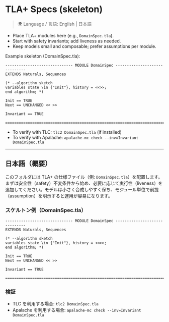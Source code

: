 # TLA+ Specs (skeleton)

> 🌍 Language / 言語: English | 日本語

- Place TLA+ modules here (e.g., `DomainSpec.tla`).
- Start with safety invariants; add liveness as needed.
- Keep models small and composable; prefer assumptions per module.

Example skeleton (DomainSpec.tla):

```
------------------------------ MODULE DomainSpec ------------------------------
EXTENDS Naturals, Sequences

(* --algorithm sketch
variables state \in {"Init"}, history = <<>>;
end algorithm; *)

Init == TRUE
Next == UNCHANGED << >>

Invariant == TRUE

=============================================================================
```

- To verify with TLC: `tlc2 DomainSpec.tla` (if installed)
- To verify with Apalache: `apalache-mc check --inv=Invariant DomainSpec.tla`

---

## 日本語（概要）

このフォルダには TLA+ の仕様ファイル（例: `DomainSpec.tla`）を配置します。まずは安全性（safety）不変条件から始め、必要に応じて実行性（liveness）を追加してください。モデルは小さく合成しやすく保ち、モジュール単位で前提（assumption）を明示すると運用が容易になります。

### スケルトン例（DomainSpec.tla）
```
------------------------------ MODULE DomainSpec ------------------------------
EXTENDS Naturals, Sequences

(* --algorithm sketch
variables state \in {"Init"}, history = <<>>;
end algorithm; *)

Init == TRUE
Next == UNCHANGED << >>

Invariant == TRUE

=============================================================================
```

### 検証
- TLC を利用する場合: `tlc2 DomainSpec.tla`
- Apalache を利用する場合: `apalache-mc check --inv=Invariant DomainSpec.tla`
